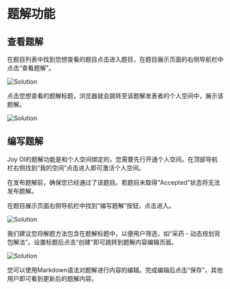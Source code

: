 ﻿# 题解功能

## 查看题解

在题目列表中找到您想查看的题目点击进入题目，在题目展示页面的右侧导航栏中点击“查看题解”。

![Solution](~/images/problem-resolution.png)

点击您想查看的题解标题，浏览器就会跳转至该题解发表者的个人空间中，展示该题解。

![Solution](~/images/view-solution.png)

## 编写题解

Joy OI的题解功能是和个人空间绑定的，您需要先行开通个人空间。在顶部导航栏右侧找到“我的空间”点击进入即可激活个人空间。

在发布题解前，确保您已经通过了该题目。若题目未取得“Accepted”状态将无法发布题解。

在题目展示页面右侧导航栏中找到“编写题解”按钮，点击进入。

![Solution](~/images/create-solution.png)

我们建议您将解题方法包含在题解标题中，以便用户筛选，如“采药 - 动态规划背包解法”。设置标题后点击“创建”即可跳转到题解内容编辑页面。

![Solution](~/images/edit-solution.png)

您可以使用Markdown语法对题解进行内容的编辑。完成编辑后点击“保存”，其他用户即可看到更新后的题解内容。

